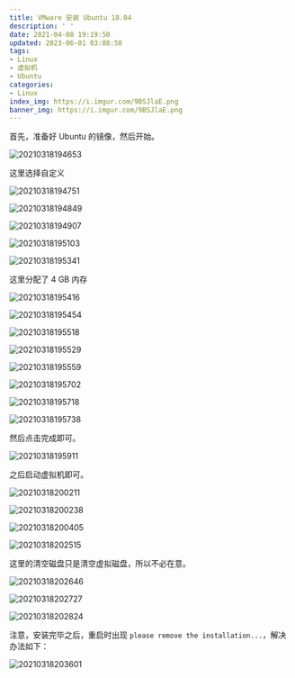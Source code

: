 ```yaml
---
title: VMware 安装 Ubuntu 18.04
description: ' '
date: 2021-04-08 19:19:50
updated: 2023-06-01 03:08:58
tags:
- Linux
- 虚拟机
- Ubuntu
categories:
- Linux
index_img: https://i.imgur.com/9BSJlaE.png
banner_img: https://i.imgur.com/9BSJlaE.png
---
```


首先，准备好 Ubuntu 的镜像，然后开始。

![20210318194653](https://cdn.jsdelivr.net/gh/fanlumaster/BlogMaps@master/blogs/pictures/20210318194653.png)

这里选择自定义

![20210318194751](https://cdn.jsdelivr.net/gh/fanlumaster/BlogMaps@master/blogs/pictures/20210318194751.png)

![20210318194849](https://cdn.jsdelivr.net/gh/fanlumaster/BlogMaps@master/blogs/pictures/20210318194849.png)

![20210318194907](https://cdn.jsdelivr.net/gh/fanlumaster/BlogMaps@master/blogs/pictures/20210318194907.png)

![20210318195103](https://cdn.jsdelivr.net/gh/fanlumaster/BlogMaps@master/blogs/pictures/20210318195103.png)

![20210318195341](https://cdn.jsdelivr.net/gh/fanlumaster/BlogMaps@master/blogs/pictures/20210318195341.png)

这里分配了 4 GB 内存

![20210318195416](https://cdn.jsdelivr.net/gh/fanlumaster/BlogMaps@master/blogs/pictures/20210318195416.png)

![20210318195454](https://cdn.jsdelivr.net/gh/fanlumaster/BlogMaps@master/blogs/pictures/20210318195454.png)

![20210318195518](https://cdn.jsdelivr.net/gh/fanlumaster/BlogMaps@master/blogs/pictures/20210318195518.png)

![20210318195529](https://cdn.jsdelivr.net/gh/fanlumaster/BlogMaps@master/blogs/pictures/20210318195529.png)

![20210318195559](https://cdn.jsdelivr.net/gh/fanlumaster/BlogMaps@master/blogs/pictures/20210318195559.png)

![20210318195702](https://cdn.jsdelivr.net/gh/fanlumaster/BlogMaps@master/blogs/pictures/20210318195702.png)

![20210318195718](https://cdn.jsdelivr.net/gh/fanlumaster/BlogMaps@master/blogs/pictures/20210318195718.png)

![20210318195738](https://cdn.jsdelivr.net/gh/fanlumaster/BlogMaps@master/blogs/pictures/20210318195738.png)

然后点击完成即可。

![20210318195911](https://cdn.jsdelivr.net/gh/fanlumaster/BlogMaps@master/blogs/pictures/20210318195911.png)

之后启动虚拟机即可。

![20210318200211](https://cdn.jsdelivr.net/gh/fanlumaster/BlogMaps@master/blogs/pictures/20210318200211.png)

![20210318200238](https://cdn.jsdelivr.net/gh/fanlumaster/BlogMaps@master/blogs/pictures/20210318200238.png)

![20210318200405](https://cdn.jsdelivr.net/gh/fanlumaster/BlogMaps@master/blogs/pictures/20210318200405.png)

![20210318202515](https://cdn.jsdelivr.net/gh/fanlumaster/BlogMaps@master/blogs/pictures/20210318202515.png)

这里的清空磁盘只是清空虚拟磁盘，所以不必在意。

![20210318202646](https://cdn.jsdelivr.net/gh/fanlumaster/BlogMaps@master/blogs/pictures/20210318202646.png)

![20210318202727](https://cdn.jsdelivr.net/gh/fanlumaster/BlogMaps@master/blogs/pictures/20210318202727.png)

![20210318202824](https://cdn.jsdelivr.net/gh/fanlumaster/BlogMaps@master/blogs/pictures/20210318202824.png)

注意，安装完毕之后，重启时出现 `please remove the installation...`，解决办法如下：

![20210318203601](https://cdn.jsdelivr.net/gh/fanlumaster/BlogMaps@master/blogs/pictures/20210318203601.png)